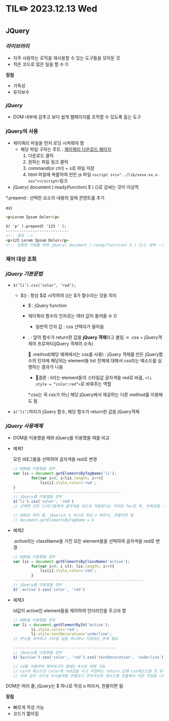 # TIL✏️ 2023.12.13 Wed

## JQuery

### ***라이브러리***

- 자주 사용하는 로직을 재사용할 수 있는 도구들을 모아둔 것
- 적은 코드로 많은 일을 할 수 O

**장점**

- 가독성
- 유지보수

### ***jQuery***

- DOM 내부에 감추고 보다 쉽게 웹페이지를 조작할 수 있도록 돕는 도구

### jQuery의 사용

- 제이쿼리 파일을 먼저 로딩 시켜줘야 함
    - 해당 파일 구하는 루트 : [제이쿼리 다운로드 페이지](https://jquery.com/)
        1. 다운로드 클릭
        2. 원하는 파일 링크 클릭
        3. command(or ctrl) + s로 파일 저장
        4. html 파일에 복붙하여 만든 js 파일 `<script src="../lib/xxxx-xx.x-xxx"></script>`링크
- jQuery( document ).ready(function( $ ) {}로 감싸는 것이 이상적

*.prepend : 선택한 요소의 내용의 앞에 콘텐트를 추가

ex) 

```html
<p>Lorem Ipsum Dolor</p>

$( 'p' ).prepend( '123 ' );
----------------------------
<!-- 결과 -->
<p>123 Lorem Ipsum Dolor</p>
<!-- 정확한 이해를 위해 jQuery( document ).ready(function( $ ) {}는 생략 -->
```

### 제어 대상 조회

### ***jQuery 기본문법***

- `$(’li’).css(’color’, ‘red’);`
    - $() : 항상 $로 시작하여 ()는 $가 함수라는 것을 의미
        - $ : jQuery function
        - 제이쿼리 함수의 인자로는 여러 값이 들어올 수 O
            - 일반적 인자 값 : css 선택자가 들어옴
        - .  : 앞의 함수가 return한 값을 **jQuery 객체**라고 불림 → .css = jQuery객체의 프로퍼티(jQuery 객체의 소속)
            
            🎱 .method(해당 예제에서는 css를 사용) : jQuery 객체를 만든 jQuery함수의 인자에 해당되는 element들 list 전체에 대해서 css라는 메소드를 실행하는 결과가 나옴
            
            - 🚨결론 : li라는 element들의 스타일값 글자색을 red로 바꿈, `<li style = “color:red”>`로 바꿔주는 역할
            
            *.css는 꼭 css가 아닌 해당 jQuery에서 제공하는 다른 method를 이용해도 됨
            
- `$(’li’)`까지가 jQuery 함수, 해당 함수가 return한 값을 jQuery객체

### ***jQuery 사용예제***

- DOM을 이용했을 때와 jQuery를 이용했을 때를 비교
- 예제1
    
    모든 li태그들을 선택하여 글자색을 red로 변경
    
    ```jsx
    // DOM을 이용했을 경우
    var lis = document.getElementsByTagName('li');
            for(var i=0; i<lis.length; i++){
                lis[i].style.color='red';
    }
    ------------------------------------------------
    // jQuery를 이용했을 경우
    $('li').css('color', 'red')
    // 선택한 모든 li태그들에게 글자색을 레드로 적용한다는 의미로 for문 즉, 반복문을 사용할 필요 X
    
    // DOM은 여러 줄, jQuery는 $ 하나로 작성 o 따라서, 한줄이면 됨
    // document.getElementsByTagName = $
    ```
    
- 예제2
    
    .active라는 className을 가진 모든 element들을 선택하여 글자색을 red로 변경
    
    ```jsx
    // DOM을 이용했을 경우
    var lis = document.getElementsByClassName('active');
            for(var i=0; i &lt; lis.length; i++){
                lis[i].style.color='red';   
            }
    ----------------------------------------------------------
    // jQuery를 이용했을 경우
    $('.active').css('color', 'red')
    ```
    
- 예제3
    
    id값이 active인 element들을 제어하여 언더라인을 주고자 함
    
    ```jsx
    // DOM을 이용했을 경우
    var li = document.getElementById('active');
            li.style.color='red';
            li.style.textDecoration='underline';
    // 변수를 제작하고 스타일 값을 하나하나 지정하는 관계 필요
    
    ----------------------------------------------
    // jQuery를 이용했을 경우
    $('$active').css('color', 'red').css('textDecoration', 'underline');
    
    // id를 이용하여 제어하고자 할때는 #으로 대체 가능
    // css의 메소드인 color에 red값을 라고 지정하는 return 값에 css메소드를 또 줘서 textDecoration을 underline을 지정해줌
    // 위와 같은 식으로 쇠사슬처럼 연결되고 연속적으로 메소드를 호출해서 어떤 작업을 나타내는 것을 chaining이라고 함
    ```
    

DOM은 여러 줄, jQuery는 $ 하나로 작성 o 따라서, 한줄이면 됨

**장점**

- 빠르게 작성 가능
- 코드가 짧아짐

